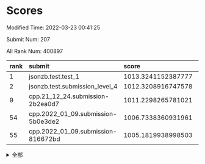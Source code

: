 # Scores

Modified Time: 2022-03-23 00:41:25

Submit Num: 207

All Rank Num: 400897

| rank |               submit               |       score        |       sigma        | pk_num |
| :--- | :--------------------------------- | :----------------- | :----------------- | :----- |
| 1    | jsonzb.test.test_1                 | 1013.3241152387777 | 0.8176252289827025 | 7740   |
| 2    | jsonzb.test.submission_level_4     | 1012.3208916747578 | 0.7933073266782398 | 7747   |
| 9    | cpp.21_12_24.submission-2b2ea0d7   | 1011.2298265781021 | 0.7747034472765886 | 7751   |
| 54   | cpp.2022_01_09.submission-5b0e3de2 | 1006.7338360931961 | 0.7384540748314188 | 7748   |
| 55   | cpp.2022_01_09.submission-816672bd | 1005.1819938998503 | 0.7343662189592571 | 7750   |


<details>
<summary>全部</summary>

| rank |                 submit                 |       score        |       sigma        | pk_num |
| :--- | :------------------------------------- | :----------------- | :----------------- | :----- |
| 1    | jsonzb.test.test_1                     | 1013.3241152387777 | 0.8176252289827025 | 7740   |
| 2    | jsonzb.test.submission_level_4         | 1012.3208916747578 | 0.7933073266782398 | 7747   |
| 3    | gobigger.level_3.submission_level_3_33 | 1011.9148136296802 | 0.776489379865054  | 7745   |
| 4    | gobigger.level_3.submission_level_3_39 | 1011.6559686702898 | 0.7732422659699113 | 7742   |
| 5    | gobigger.level_3.submission_level_3_24 | 1011.5730079299028 | 0.784806629986325  | 7744   |
| 6    | gobigger.level_3.submission_level_3_40 | 1011.3845344521465 | 0.7780579195321552 | 7746   |
| 7    | gobigger.level_3.submission_level_3_43 | 1011.3554927991362 | 0.7784059235155337 | 7742   |
| 8    | gobigger.level_3.submission_level_3_29 | 1011.2535531341155 | 0.7557001104127247 | 7745   |
| 9    | cpp.21_12_24.submission-2b2ea0d7       | 1011.2298265781021 | 0.7747034472765886 | 7751   |
| 10   | gobigger.level_3.submission_level_3_30 | 1011.2000740947528 | 0.7717627650034558 | 7751   |
| 11   | gobigger.level_3.submission_level_3_3  | 1011.0874812898667 | 0.7834398279797068 | 7749   |
| 12   | gobigger.level_3.submission_level_3_49 | 1010.9611333319651 | 0.7613206091877159 | 7749   |
| 13   | gobigger.level_3.submission_level_3_44 | 1010.8172801653245 | 0.7614869084595035 | 7747   |
| 14   | gobigger.level_3.submission_level_3_36 | 1010.744336917181  | 0.756073422624481  | 7750   |
| 15   | gobigger.level_3.submission_level_3_48 | 1010.6535030689439 | 0.7448492003444188 | 7749   |
| 16   | gobigger.level_3.submission_level_3_5  | 1010.5388778085592 | 0.7541743316006052 | 7747   |
| 17   | gobigger.level_3.submission_level_3_10 | 1010.5201756039384 | 0.7544589187042552 | 7747   |
| 18   | gobigger.level_3.submission_level_3_27 | 1010.4668533685242 | 0.7473041080588183 | 7752   |
| 19   | gobigger.level_3.submission_level_3_34 | 1010.4322438643808 | 0.7719088278272158 | 7745   |
| 20   | gobigger.level_3.submission_level_3_18 | 1010.4306211682107 | 0.7643260896772802 | 7749   |
| 21   | gobigger.level_3.submission_level_3_15 | 1010.4067634638553 | 0.7714960786441659 | 7746   |
| 22   | gobigger.level_3.submission_level_3_6  | 1010.2768427669985 | 0.770912934520668  | 7745   |
| 23   | gobigger.level_3.submission_level_3_47 | 1010.205031108731  | 0.7665728532113302 | 7746   |
| 24   | gobigger.level_3.submission_level_3_14 | 1010.1893752134039 | 0.773963236177     | 7742   |
| 25   | gobigger.level_3.submission_level_3_26 | 1010.1669848934201 | 0.7653042948307887 | 7744   |
| 26   | gobigger.level_3.submission_level_3_25 | 1010.1663908460289 | 0.7502641019921111 | 7746   |
| 27   | gobigger.level_3.submission_level_3_37 | 1009.9310159126418 | 0.7393146761787532 | 7747   |
| 28   | gobigger.level_3.submission_level_3_35 | 1009.9123363192527 | 0.7259808712289527 | 7751   |
| 29   | gobigger.level_3.submission_level_3_4  | 1009.880745924195  | 0.7421971091376643 | 7745   |
| 30   | gobigger.level_3.submission_level_3_41 | 1009.7299620437152 | 0.7650183354359854 | 7747   |
| 31   | gobigger.level_3.submission_level_3_11 | 1009.6988628169742 | 0.7620396519632558 | 7748   |
| 32   | gobigger.level_3.submission_level_3_0  | 1009.5551100709607 | 0.7508633354853854 | 7746   |
| 33   | gobigger.level_3.submission_level_3_22 | 1009.5462343375552 | 0.7559103321489506 | 7744   |
| 34   | gobigger.level_3.submission_level_3_16 | 1009.5264919464598 | 0.748070361931756  | 7749   |
| 35   | gobigger.level_3.submission_level_3_2  | 1009.4848037588172 | 0.7805364101824404 | 7747   |
| 36   | gobigger.level_3.submission_level_3_19 | 1009.4806632637428 | 0.7474049866653253 | 7746   |
| 37   | gobigger.level_3.submission_level_3_31 | 1009.3793217657042 | 0.7486972179882503 | 7751   |
| 38   | gobigger.level_3.submission_level_3_7  | 1009.3780694886541 | 0.7527502739603805 | 7752   |
| 39   | gobigger.level_3.submission_level_3_46 | 1009.3658959052809 | 0.7415225769436737 | 7749   |
| 40   | gobigger.level_3.submission_level_3_9  | 1009.3567789794266 | 0.7631799295880396 | 7747   |
| 41   | gobigger.level_3.submission_level_3_8  | 1009.1331903509897 | 0.7451818773830915 | 7749   |
| 42   | gobigger.level_3.submission_level_3_17 | 1009.1150472302397 | 0.7450011164664001 | 7745   |
| 43   | gobigger.level_3.submission_level_3_42 | 1009.0833771144423 | 0.7584650068069855 | 7746   |
| 44   | gobigger.level_3.submission_level_3_1  | 1009.0408773842992 | 0.759516810692125  | 7742   |
| 45   | gobigger.level_3.submission_level_3_21 | 1009.0175260591006 | 0.7592742798723462 | 7747   |
| 46   | gobigger.level_3.submission_level_3_32 | 1008.9963535104945 | 0.791079141772179  | 7750   |
| 47   | gobigger.level_3.submission_level_3_20 | 1008.9629228412576 | 0.7421915897783649 | 7747   |
| 48   | gobigger.level_3.submission_level_3_28 | 1008.9237953133752 | 0.7464310899280525 | 7745   |
| 49   | gobigger.level_3.submission_level_3_45 | 1008.8898389660288 | 0.7408287976283785 | 7751   |
| 50   | gobigger.level_3.submission_level_3_23 | 1008.8316517022911 | 0.7448897613636505 | 7749   |
| 51   | gobigger.level_3.submission_level_3_13 | 1008.6342510190739 | 0.7364222172008655 | 7743   |
| 52   | gobigger.level_3.submission_level_3_12 | 1008.6125512567296 | 0.7435382884477778 | 7748   |
| 53   | gobigger.level_3.submission_level_3_38 | 1008.554635635694  | 0.7370252981573602 | 7742   |
| 54   | cpp.2022_01_09.submission-5b0e3de2     | 1006.7338360931961 | 0.7384540748314188 | 7748   |
| 55   | cpp.2022_01_09.submission-816672bd     | 1005.1819938998503 | 0.7343662189592571 | 7750   |
| 56   | gobigger.level_1.submission_level_1_8  | 1004.8446604123399 | 0.7106773671303677 | 7747   |
| 57   | gobigger.level_1.submission_level_1_22 | 1004.4445473325931 | 0.7273496466104367 | 7744   |
| 58   | gobigger.level_1.submission_level_1_42 | 1004.4053731440337 | 0.7138854028908075 | 7748   |
| 59   | gobigger.level_1.submission_level_1_33 | 1004.2972645998774 | 0.7146225117875863 | 7750   |
| 60   | gobigger.level_1.submission_level_1_27 | 1004.2765884845127 | 0.722363429889525  | 7754   |
| 61   | gobigger.level_1.submission_level_1_12 | 1004.219705010383  | 0.7209194011607193 | 7753   |
| 62   | gobigger.level_1.submission_level_1_44 | 1003.922909081815  | 0.7283255809057978 | 7746   |
| 63   | gobigger.level_1.submission_level_1_15 | 1003.8951761110068 | 0.7210332745539552 | 7756   |
| 64   | gobigger.level_1.submission_level_1_36 | 1003.8829253367944 | 0.7084970260960027 | 7747   |
| 65   | gobigger.level_1.submission_level_1_28 | 1003.8185322347147 | 0.7104911864615086 | 7745   |
| 66   | gobigger.level_1.submission_level_1_41 | 1003.7942604215242 | 0.6991264050253414 | 7743   |
| 67   | gobigger.level_1.submission_level_1_5  | 1003.7471623681812 | 0.7162691261423596 | 7752   |
| 68   | gobigger.level_1.submission_level_1_46 | 1003.7114936247311 | 0.7192841683849392 | 7743   |
| 69   | gobigger.level_1.submission_level_1_49 | 1003.7028068122858 | 0.7147959478736433 | 7749   |
| 70   | gobigger.level_1.submission_level_1_19 | 1003.6773476581636 | 0.7031863361303453 | 7747   |
| 71   | gobigger.level_1.submission_level_1_29 | 1003.6605922515664 | 0.7105079722415416 | 7752   |
| 72   | gobigger.level_1.submission_level_1_30 | 1003.6213777025285 | 0.7245025925744099 | 7737   |
| 73   | gobigger.level_1.submission_level_1_1  | 1003.604703016421  | 0.7140013351378212 | 7747   |
| 74   | gobigger.level_1.submission_level_1_26 | 1003.5655079924145 | 0.7187186788559821 | 7747   |
| 75   | gobigger.level_1.submission_level_1_40 | 1003.4898087714474 | 0.7134228912007647 | 7743   |
| 76   | gobigger.level_1.submission_level_1_13 | 1003.429208360866  | 0.723253896977204  | 7745   |
| 77   | gobigger.level_1.submission_level_1_25 | 1003.3742442545986 | 0.7190048613820936 | 7749   |
| 78   | gobigger.level_1.submission_level_1_35 | 1003.3651549224377 | 0.7229176120018594 | 7747   |
| 79   | gobigger.level_1.submission_level_1_2  | 1003.3496848909004 | 0.7098900189384363 | 7747   |
| 80   | gobigger.level_1.submission_level_1_16 | 1003.3372635402264 | 0.7194595983348951 | 7745   |
| 81   | gobigger.level_1.submission_level_1_32 | 1003.2461525297863 | 0.7160155564919849 | 7746   |
| 82   | gobigger.level_1.submission_level_1_20 | 1003.2188368419452 | 0.7225546127317665 | 7745   |
| 83   | gobigger.level_1.submission_level_1_6  | 1003.181439457511  | 0.7049200195865248 | 7749   |
| 84   | gobigger.level_1.submission_level_1_21 | 1003.1588026039484 | 0.7151668729811503 | 7745   |
| 85   | gobigger.level_1.submission_level_1_24 | 1003.1484938184876 | 0.7214637300187422 | 7747   |
| 86   | gobigger.level_1.submission_level_1_7  | 1003.1298838785726 | 0.7176194019999326 | 7742   |
| 87   | gobigger.level_1.submission_level_1_23 | 1003.1237275963662 | 0.7204023997318584 | 7745   |
| 88   | gobigger.level_1.submission_level_1_3  | 1003.0508252541902 | 0.7210573492137886 | 7744   |
| 89   | gobigger.level_1.submission_level_1_43 | 1003.0287074608581 | 0.7178799958467609 | 7748   |
| 90   | gobigger.level_1.submission_level_1_17 | 1003.0190168078763 | 0.7257496024781831 | 7746   |
| 91   | gobigger.level_1.submission_level_1_14 | 1002.9918943845358 | 0.7114904004280435 | 7749   |
| 92   | gobigger.level_1.submission_level_1_9  | 1002.9488866736361 | 0.6971775934335255 | 7752   |
| 93   | gobigger.level_1.submission_level_1_34 | 1002.9424787112877 | 0.7137679860451258 | 7747   |
| 94   | gobigger.level_1.submission_level_1_39 | 1002.8500581778685 | 0.7153777910238548 | 7754   |
| 95   | gobigger.level_1.submission_level_1_11 | 1002.8179739904576 | 0.7081484347379035 | 7742   |
| 96   | gobigger.level_1.submission_level_1_38 | 1002.6500983108306 | 0.7220923545548635 | 7749   |
| 97   | gobigger.level_1.submission_level_1_0  | 1002.6124705087825 | 0.7063531097184987 | 7747   |
| 98   | gobigger.level_1.submission_level_1_47 | 1002.5729039852336 | 0.7202962051226982 | 7750   |
| 99   | gobigger.level_1.submission_level_1_37 | 1002.5321402941061 | 0.7107311804821828 | 7749   |
| 100  | gobigger.level_1.submission_level_1_18 | 1002.488028538634  | 0.70531997297325   | 7750   |
| 101  | gobigger.level_1.submission_level_1_4  | 1002.3462606583872 | 0.7183082494116512 | 7750   |
| 102  | gobigger.level_1.submission_level_1_10 | 1002.2500944291615 | 0.708981215508669  | 7741   |
| 103  | gobigger.level_1.submission_level_1_48 | 1002.1783690184012 | 0.708643152853509  | 7749   |
| 104  | gobigger.level_1.submission_level_1_31 | 1002.0581569515064 | 0.721052068248833  | 7748   |
| 105  | gobigger.level_1.submission_level_1_45 | 1001.7721781909836 | 0.7095277458162363 | 7746   |
| 106  | gobigger.random.submission_random_45   | 997.3884538338045  | 0.7179759620591875 | 7748   |
| 107  | gobigger.random.submission_random_44   | 997.1945594180279  | 0.7047371412923447 | 7745   |
| 108  | gobigger.random.submission_random_2    | 997.1349883076412  | 0.705322219055573  | 7747   |
| 109  | gobigger.random.submission_random_19   | 997.0896936812597  | 0.7095832290506443 | 7744   |
| 110  | gobigger.random.submission_random_28   | 997.0609940652845  | 0.7132675378765444 | 7749   |
| 111  | gobigger.random.submission_random_47   | 997.0439575786978  | 0.7150564894167737 | 7747   |
| 112  | gobigger.random.submission_random_10   | 997.0382909449015  | 0.7268643380879813 | 7747   |
| 113  | gobigger.random.submission_random_43   | 996.946421608708   | 0.710049539251739  | 7738   |
| 114  | gobigger.random.submission_random_20   | 996.74163640243    | 0.7109890692782227 | 7747   |
| 115  | gobigger.random.submission_random_40   | 996.7350345101522  | 0.7200262531764713 | 7749   |
| 116  | gobigger.random.submission_random_15   | 996.6582451615036  | 0.7200865073956819 | 7747   |
| 117  | gobigger.random.submission_random_31   | 996.4664246088292  | 0.702932703768171  | 7747   |
| 118  | gobigger.random.submission_random_27   | 996.4126315719104  | 0.7063185937383117 | 7747   |
| 119  | gobigger.random.submission_random_7    | 996.4024667739875  | 0.7181864888678505 | 7747   |
| 120  | gobigger.random.submission_random_25   | 996.3938632425682  | 0.7058014697137498 | 7740   |
| 121  | gobigger.random.submission_random_16   | 996.3734655575686  | 0.7155615526400239 | 7745   |
| 122  | gobigger.random.submission_random_21   | 996.3364449342429  | 0.7102398757838535 | 7749   |
| 123  | gobigger.random.submission_random_1    | 996.3224886013688  | 0.7130161216554514 | 7746   |
| 124  | gobigger.random.submission_random_8    | 996.2472388821923  | 0.7134455149365553 | 7747   |
| 125  | gobigger.random.submission_random_32   | 996.2471917547778  | 0.7191443472960302 | 7745   |
| 126  | gobigger.random.submission_random_3    | 996.245805609639   | 0.7172532897423477 | 7747   |
| 127  | gobigger.random.submission_random_49   | 996.242547026394   | 0.7044331714664946 | 7749   |
| 128  | gobigger.random.submission_random_48   | 996.1846235488385  | 0.7266693291601567 | 7739   |
| 129  | gobigger.random.submission_random_41   | 996.1618952013499  | 0.7183249902651632 | 7744   |
| 130  | gobigger.random.submission_random_42   | 996.1364677700592  | 0.7193685990147158 | 7749   |
| 131  | gobigger.random.submission_random_18   | 996.1190437442325  | 0.7196453326189977 | 7746   |
| 132  | gobigger.random.submission_random_9    | 996.0356377942121  | 0.7059682476523322 | 7748   |
| 133  | gobigger.random.submission_random_38   | 995.9895360492578  | 0.7042556413930687 | 7743   |
| 134  | gobigger.random.submission_random_22   | 995.9593345228882  | 0.7110744538946733 | 7749   |
| 135  | gobigger.random.submission_random_17   | 995.954670821549   | 0.7048981874301192 | 7749   |
| 136  | gobigger.random.submission_random_26   | 995.9474555288559  | 0.7184929302925516 | 7747   |
| 137  | gobigger.random.submission_random_6    | 995.8256383195136  | 0.7046045658622998 | 7749   |
| 138  | gobigger.random.submission_random_4    | 995.7830193145466  | 0.726047535594298  | 7744   |
| 139  | gobigger.random.submission_random_13   | 995.7755037870576  | 0.7197489645019035 | 7747   |
| 140  | gobigger.random.submission_random_14   | 995.7544191096508  | 0.721112404915943  | 7744   |
| 141  | gobigger.random.submission_random_0    | 995.6810030841858  | 0.7108284143701924 | 7746   |
| 142  | gobigger.random.submission_random_33   | 995.6401762200935  | 0.7028451137418739 | 7742   |
| 143  | gobigger.random.submission_random_36   | 995.5932214401598  | 0.7188230247556159 | 7751   |
| 144  | gobigger.random.submission_random_12   | 995.5726762838761  | 0.725085156290084  | 7748   |
| 145  | gobigger.random.submission_random_34   | 995.3917993036317  | 0.7315202166466129 | 7748   |
| 146  | gobigger.random.submission_random_24   | 995.3911971678377  | 0.7362369469496337 | 7751   |
| 147  | gobigger.random.submission_random_35   | 995.3780198690304  | 0.716183879394579  | 7745   |
| 148  | gobigger.random.submission_random_30   | 995.3719909900633  | 0.7301843224344821 | 7749   |
| 149  | gobigger.random.submission_random_29   | 995.2920354022081  | 0.7119968748044319 | 7747   |
| 150  | gobigger.random.submission_random_39   | 995.2061682841785  | 0.7199587519343164 | 7748   |
| 151  | gobigger.random.submission_random_46   | 995.1715792983161  | 0.7214266447721094 | 7744   |
| 152  | gobigger.random.submission_random_11   | 995.1139811244304  | 0.7138680826947553 | 7751   |
| 153  | gobigger.random.submission_random_5    | 995.0067830017165  | 0.719868515596821  | 7747   |
| 154  | gobigger.random.submission_random_23   | 994.6479265361315  | 0.7166462201962065 | 7746   |
| 155  | gobigger.random.submission_random_37   | 994.3390648815622  | 0.7180642866187353 | 7745   |
| 156  | gobigger.level_2.submission_level_2_15 | 993.8462212071635  | 0.7358532263496523 | 7750   |
| 157  | gobigger.level_2.submission_level_2_3  | 993.8416275565972  | 0.727769227062066  | 7751   |
| 158  | gobigger.level_2.submission_level_2_16 | 993.568686443732   | 0.733124849597104  | 7747   |
| 159  | gobigger.level_2.submission_level_2_19 | 993.4856349082545  | 0.7420234699326237 | 7741   |
| 160  | gobigger.level_2.submission_level_2_37 | 993.4393591754144  | 0.7382705965660968 | 7744   |
| 161  | gobigger.level_2.submission_level_2_21 | 993.3112323124464  | 0.7240459663508805 | 7749   |
| 162  | gobigger.level_2.submission_level_2_26 | 993.1282732483373  | 0.7337792886965194 | 7751   |
| 163  | gobigger.level_2.submission_level_2_41 | 993.0273996767146  | 0.7351052906225173 | 7744   |
| 164  | gobigger.level_2.submission_level_2_39 | 992.9780753468303  | 0.7535164141159905 | 7742   |
| 165  | gobigger.level_2.submission_level_2_12 | 992.9735258861656  | 0.734880133569776  | 7752   |
| 166  | gobigger.level_2.submission_level_2_33 | 992.8610265311604  | 0.7488650571470618 | 7744   |
| 167  | gobigger.level_2.submission_level_2_2  | 992.7830553984801  | 0.7612524413049295 | 7741   |
| 168  | gobigger.level_2.submission_level_2_4  | 992.7393540903081  | 0.7371453689147619 | 7742   |
| 169  | gobigger.level_2.submission_level_2_36 | 992.7086754171816  | 0.7528335569311575 | 7746   |
| 170  | gobigger.level_2.submission_level_2_38 | 992.6730037877363  | 0.7425118259126424 | 7750   |
| 171  | gobigger.level_2.submission_level_2_48 | 992.5451747667889  | 0.713504646459455  | 7749   |
| 172  | gobigger.level_2.submission_level_2_7  | 992.5009629310896  | 0.735861654063091  | 7745   |
| 173  | gobigger.level_2.submission_level_2_14 | 992.4857189468994  | 0.7619584492070121 | 7746   |
| 174  | gobigger.level_2.submission_level_2_13 | 992.4772350044756  | 0.745135931723454  | 7751   |
| 175  | gobigger.level_2.submission_level_2_49 | 992.4248944463659  | 0.7382980958322163 | 7747   |
| 176  | gobigger.level_2.submission_level_2_23 | 992.393688468102   | 0.7597475698505194 | 7741   |
| 177  | gobigger.level_2.submission_level_2_47 | 992.3741826783604  | 0.7319455208219493 | 7748   |
| 178  | gobigger.level_2.submission_level_2_32 | 992.352698872445   | 0.7418868703794534 | 7747   |
| 179  | gobigger.level_2.submission_level_2_10 | 992.2864013462158  | 0.7505818553765629 | 7750   |
| 180  | gobigger.level_2.submission_level_2_44 | 992.1953516745099  | 0.7500135587386251 | 7744   |
| 181  | gobigger.level_2.submission_level_2_17 | 992.0155902685694  | 0.7557115731264671 | 7753   |
| 182  | gobigger.level_2.submission_level_2_40 | 991.9345345777449  | 0.7572765398831001 | 7749   |
| 183  | gobigger.level_2.submission_level_2_0  | 991.930350423153   | 0.7464411992172009 | 7745   |
| 184  | gobigger.level_2.submission_level_2_42 | 991.867894956279   | 0.7569971663791447 | 7749   |
| 185  | gobigger.level_2.submission_level_2_30 | 991.8383542572532  | 0.7478450238046302 | 7753   |
| 186  | gobigger.level_2.submission_level_2_24 | 991.8244043426189  | 0.7421904420702033 | 7747   |
| 187  | gobigger.level_2.submission_level_2_35 | 991.7752419542703  | 0.7401818218979196 | 7746   |
| 188  | gobigger.level_2.submission_level_2_31 | 991.7645646078556  | 0.7480214841047389 | 7746   |
| 189  | gobigger.level_2.submission_level_2_25 | 991.7469313865067  | 0.7503850988197361 | 7750   |
| 190  | gobigger.level_2.submission_level_2_29 | 991.6802546235683  | 0.7626290258249406 | 7747   |
| 191  | gobigger.level_2.submission_level_2_18 | 991.4161946156521  | 0.7519615146187143 | 7749   |
| 192  | gobigger.level_2.submission_level_2_45 | 991.3432194495338  | 0.7529518673397142 | 7745   |
| 193  | gobigger.level_2.submission_level_2_5  | 991.3210647802202  | 0.7511557591994439 | 7752   |
| 194  | gobigger.level_2.submission_level_2_20 | 991.226454611766   | 0.7418231728776157 | 7744   |
| 195  | gobigger.level_2.submission_level_2_34 | 991.1817294170688  | 0.746490783118681  | 7746   |
| 196  | gobigger.level_2.submission_level_2_8  | 991.1664668745843  | 0.76911820763166   | 7754   |
| 197  | gobigger.level_2.submission_level_2_11 | 991.0983535653122  | 0.7588255187125078 | 7743   |
| 198  | gobigger.level_2.submission_level_2_9  | 990.7708234941878  | 0.7458163994839713 | 7744   |
| 199  | gobigger.level_2.submission_level_2_46 | 990.7130516906313  | 0.7631079656062735 | 7746   |
| 200  | gobigger.level_2.submission_level_2_43 | 990.5648485801947  | 0.7555114852035104 | 7741   |
| 201  | gobigger.level_2.submission_level_2_1  | 990.5579357574894  | 0.751050561668607  | 7743   |
| 202  | gobigger.level_2.submission_level_2_6  | 990.4275579317201  | 0.7591297754208176 | 7744   |
| 203  | gobigger.level_2.submission_level_2_22 | 990.4218482832174  | 0.7915687653326295 | 7748   |
| 204  | gobigger.level_2.submission_level_2_27 | 990.1750474465539  | 0.7744544021215383 | 7744   |
| 205  | gobigger.level_2.submission_level_2_28 | 988.9627996389244  | 0.7841575251240812 | 7743   |
| 206  | gobigger.none.submission_none_0        | 979.4520644384086  | 1.220477350508901  | 7746   |
| 207  | gobigger.none.submission_none_1        | 976.2091734127433  | 1.491342606178713  | 7749   |

</details>